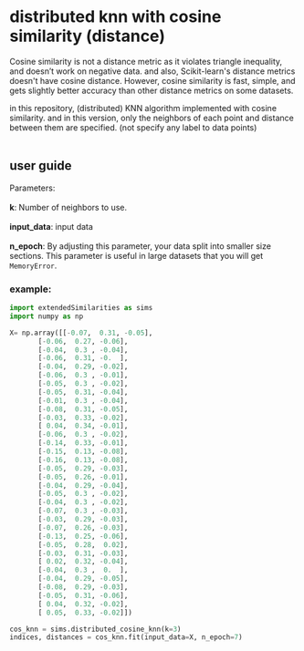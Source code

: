 # distributed knn with cosine similarity (distance)
Cosine similarity is not a distance metric as it violates triangle inequality, and doesn’t work on negative data. and also, Scikit-learn's distance metrics doesn't have cosine distance. However, cosine similarity is fast, simple, and gets slightly better accuracy than other distance metrics on some datasets.

in this repository, (distributed) KNN algorithm implemented with cosine similarity.
and in this version, only the neighbors of each point and distance between them are specified. (not specify any label to data points)
</br></br>
## user guide
Parameters:	</br></br>
**k**:
Number of neighbors to use.</br></br>
**input_data**:
input data</br></br>
**n_epoch**:
By adjusting this parameter, your data split into smaller size sections. This parameter is useful in large datasets that you will get `MemoryError`.


### example:
```python
import extendedSimilarities as sims
import numpy as np

X= np.array([[-0.07,  0.31, -0.05],
       [-0.06,  0.27, -0.06],
       [-0.04,  0.3 , -0.04],
       [-0.06,  0.31, -0.  ],
       [-0.04,  0.29, -0.02],
       [-0.06,  0.3 , -0.01],
       [-0.05,  0.3 , -0.02],
       [-0.05,  0.31, -0.04],
       [-0.01,  0.3 , -0.04],
       [-0.08,  0.31, -0.05],
       [-0.03,  0.33, -0.02],
       [ 0.04,  0.34, -0.01],
       [-0.06,  0.3 , -0.02],
       [-0.14,  0.33, -0.01],
       [-0.15,  0.13, -0.08],
       [-0.16,  0.13, -0.08],
       [-0.05,  0.29, -0.03],
       [-0.05,  0.26, -0.01],
       [-0.04,  0.29, -0.04],
       [-0.05,  0.3 , -0.02],
       [-0.04,  0.3 , -0.02],
       [-0.07,  0.3 , -0.03],
       [-0.03,  0.29, -0.03],
       [-0.07,  0.26, -0.03],
       [-0.13,  0.25, -0.06],
       [-0.05,  0.28,  0.02],
       [-0.03,  0.31, -0.03],
       [ 0.02,  0.32, -0.04],
       [-0.04,  0.3 ,  0.  ],
       [-0.04,  0.29, -0.05],
       [-0.08,  0.29, -0.03],
       [-0.05,  0.31, -0.06],
       [ 0.04,  0.32, -0.02],
       [ 0.05,  0.33, -0.02]])

cos_knn = sims.distributed_cosine_knn(k=3)
indices, distances = cos_knn.fit(input_data=X, n_epoch=7)
```
